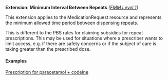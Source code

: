 **Extension: Minimum Interval Between Repeats**  *[[FMM Level 1](guidance.html)]*

This extension applies to the MedicationRequest resource and represents the minimum allowed time period between dispensing repeats.

This is different to the PBS rules for claiming subsidies for repeat prescriptions. This may be used for situations where a prescriber wants to limit access, e.g. if there are safety concerns or if the subject of care is taking greater than the prescribed dose.


#### Examples

[Prescription for paracetamol + codeine](MedicationRequest-medicationrequest-example0.html)